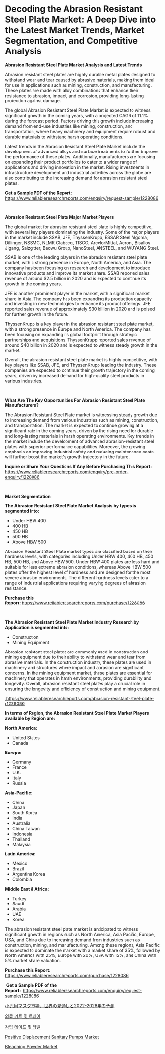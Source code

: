 <p><h1>Decoding the Abrasion Resistant Steel Plate Market: A Deep Dive into the Latest Market Trends, Market Segmentation, and Competitive Analysis</h1></p><p><strong>Abrasion Resistant Steel Plate Market Analysis and Latest Trends</strong></p>
<p><p>Abrasion resistant steel plates are highly durable metal plates designed to withstand wear and tear caused by abrasive materials, making them ideal for use in applications such as mining, construction, and manufacturing. These plates are made with alloy combinations that enhance their resistance to abrasion, impact, and corrosion, providing long-lasting protection against damage.</p><p>The global Abrasion Resistant Steel Plate Market is expected to witness significant growth in the coming years, with a projected CAGR of 11.1% during the forecast period. Factors driving this growth include increasing demand from end-use industries like mining, construction, and transportation, where heavy machinery and equipment require robust and durable materials to withstand harsh operating conditions.</p><p>Latest trends in the Abrasion Resistant Steel Plate Market include the development of advanced alloys and surface treatments to further improve the performance of these plates. Additionally, manufacturers are focusing on expanding their product portfolios to cater to a wider range of applications and driving innovation in the market. Rising investments in infrastructure development and industrial activities across the globe are also contributing to the increasing demand for abrasion resistant steel plates.</p></p>
<p><strong>Get a Sample PDF of the Report:&nbsp;</strong> <a href="https://www.reliableresearchreports.com/enquiry/request-sample/1228086">https://www.reliableresearchreports.com/enquiry/request-sample/1228086</a></p>
<p>&nbsp;</p>
<p><strong>Abrasion Resistant Steel Plate Major Market Players</strong></p>
<p><p>The global market for abrasion resistant steel plate is highly competitive, with several key players dominating the industry. Some of the major players in the market include SSAB, JFE, ThyssenKrupp, ESSAR Steel Algoma, Dillinger, NSSMC, NLMK Clabecq, TISCO, ArcelorMittal, Acroni, Bisalloy Jigang, Salzgitter, Baowu Group, NanoSteel, ANSTEEL, and WUYANG Steel.</p><p>SSAB is one of the leading players in the abrasion resistant steel plate market, with a strong presence in Europe, North America, and Asia. The company has been focusing on research and development to introduce innovative products and improve its market share. SSAB reported sales revenue of around $2.5 billion in 2020 and is expected to continue its growth in the coming years.</p><p>JFE is another prominent player in the market, with a significant market share in Asia. The company has been expanding its production capacity and investing in new technologies to enhance its product offerings. JFE reported sales revenue of approximately $30 billion in 2020 and is poised for further growth in the future.</p><p>ThyssenKrupp is a key player in the abrasion resistant steel plate market, with a strong presence in Europe and North America. The company has been focusing on expanding its global footprint through strategic partnerships and acquisitions. ThyssenKrupp reported sales revenue of around $40 billion in 2020 and is expected to witness steady growth in the market.</p><p>Overall, the abrasion resistant steel plate market is highly competitive, with key players like SSAB, JFE, and ThyssenKrupp leading the industry. These companies are expected to continue their growth trajectory in the coming years, driven by increased demand for high-quality steel products in various industries.</p></p>
<p>&nbsp;</p>
<p><strong>What Are The Key Opportunities For Abrasion Resistant Steel Plate Manufacturers?</strong></p>
<p><p>The Abrasion Resistant Steel Plate market is witnessing steady growth due to increasing demand from various industries such as mining, construction, and transportation. The market is expected to continue growing at a significant rate in the coming years, driven by the rising need for durable and long-lasting materials in harsh operating environments. Key trends in the market include the development of advanced abrasion-resistant steel plates with superior performance capabilities. Moreover, the growing emphasis on improving industrial safety and reducing maintenance costs will further boost the market's growth trajectory in the future.</p></p>
<p><strong>Inquire or Share Your Questions If Any Before Purchasing This Report:</strong> <a href="https://www.reliableresearchreports.com/enquiry/pre-order-enquiry/1228086">https://www.reliableresearchreports.com/enquiry/pre-order-enquiry/1228086</a></p>
<p>&nbsp;</p>
<p><strong>Market Segmentation</strong></p>
<p><strong>The Abrasion Resistant Steel Plate Market Analysis by types is segmented into:</strong></p>
<p><ul><li>Under HBW 400</li><li>400 HB</li><li>450 HB</li><li>500 HB</li><li>Above HBW 500</li></ul></p>
<p><p>Abrasion Resistant Steel Plate market types are classified based on their hardness levels, with categories including Under HBW 400, 400 HB, 450 HB, 500 HB, and Above HBW 500. Under HBW 400 plates are less hard and suitable for less extreme abrasion conditions, whereas Above HBW 500 plates offer the highest level of hardness and are designed for the most severe abrasion environments. The different hardness levels cater to a range of industrial applications requiring varying degrees of abrasion resistance.</p></p>
<p><strong>Purchase this Report:&nbsp;</strong><a href="https://www.reliableresearchreports.com/purchase/1228086">https://www.reliableresearchreports.com/purchase/1228086</a></p>
<p>&nbsp;</p>
<p><strong>The Abrasion Resistant Steel Plate Market Industry Research by Application is segmented into:</strong></p>
<p><ul><li>Construction</li><li>Mining Equipment</li></ul></p>
<p><p>Abrasion resistant steel plates are commonly used in construction and mining equipment due to their ability to withstand wear and tear from abrasive materials. In the construction industry, these plates are used in machinery and structures where impact and abrasion are significant concerns. In the mining equipment market, these plates are essential for machinery that operates in harsh environments, providing durability and longevity. Overall, abrasion resistant steel plates play a crucial role in ensuring the longevity and efficiency of construction and mining equipment.</p></p>
<p><a href="https://www.reliableresearchreports.com/abrasion-resistant-steel-plate-r1228086">&nbsp;https://www.reliableresearchreports.com/abrasion-resistant-steel-plate-r1228086</a></p>
<p><strong>In terms of Region, the Abrasion Resistant Steel Plate Market Players available by Region are:</strong></p>
<p>
    <p> <strong> North America: </strong>
        <ul>
            <li>United States</li>
            <li>Canada</li>
        </ul>
        </p> 
    <p> <strong> Europe: </strong>
        <ul>
            <li>Germany</li>
            <li>France</li>
            <li>U.K.</li>
            <li>Italy</li>
            <li>Russia</li>
        </ul>
        </p> 
    <p> <strong> Asia-Pacific: </strong>
        <ul>
            <li>China</li>
            <li>Japan</li>
            <li>South Korea</li>
            <li>India</li>
            <li>Australia</li>
            <li>China Taiwan</li>
            <li>Indonesia</li>
            <li>Thailand</li>
            <li>Malaysia</li>
        </ul>
        </p> 
    <p> <strong> Latin America: </strong>
        <ul>
            <li>Mexico</li>
            <li>Brazil</li>
            <li>Argentina Korea</li>
            <li>Colombia</li>
        </ul>
        </p> 
    <p> <strong> Middle East & Africa: </strong>
        <ul>
            <li>Turkey</li>
            <li>Saudi</li>
            <li>Arabia</li>
            <li>UAE</li>
            <li>Korea</li>
        </ul>
    </p>
    </p>
<p><p>The abrasion resistant steel plate market is anticipated to witness significant growth in regions such as North America, Asia Pacific, Europe, USA, and China due to increasing demand from industries such as construction, mining, and manufacturing. Among these regions, Asia Pacific is expected to dominate the market with a market share of 35%, followed by North America with 25%, Europe with 20%, USA with 15%, and China with 5% market share valuation.</p></p>
<p><strong>Purchase this Report: </strong><a href="https://www.reliableresearchreports.com/purchase/1228086">https://www.reliableresearchreports.com/purchase/1228086</a></p>
<p>&nbsp;<strong>Get a Sample PDF of the Report:&nbsp;&nbsp;</strong><a href="https://www.reliableresearchreports.com/enquiry/request-sample/1228086">https://www.reliableresearchreports.com/enquiry/request-sample/1228086</a></p>
<p><strong></strong></p>
<p><p><a href="https://medium.com/@chabib.jrq/%E5%B0%8F%E5%85%90%E7%94%A8%E3%83%9E%E3%82%B9%E3%82%AF%E5%B8%82%E5%A0%B4-%E3%82%B0%E3%83%AD%E3%83%BC%E3%83%90%E3%83%AB%E5%B1%95%E6%9C%9B%E3%81%A82022%E5%B9%B4%E3%81%8B%E3%82%892028%E5%B9%B4%E3%81%BE%E3%81%A7%E3%81%AE%E4%BA%88%E6%B8%AC%E5%B8%82%E5%A0%B4%E3%82%B7%E3%82%A7%E3%82%A2%E3%81%8A%E3%82%88%E3%81%B3%E6%96%B0%E3%81%97%E3%81%84%E3%83%88%E3%83%AC%E3%83%B3%E3%83%89%E5%88%86%E6%9E%90-%E7%A8%AE%E9%A1%9E-%E3%82%A2%E3%83%97%E3%83%AA%E3%82%B1%E3%83%BC%E3%82%B7%E3%83%A7%E3%83%B3-%E3%82%A8%E3%83%B3%E3%83%89%E3%83%A6%E3%83%BC%E3%82%B9%E3%81%AB%E3%82%88%E3%82%8B%E4%BA%88%E6%B8%AC-2024%E5%B9%B4%E3%81%8B%E3%82%892031%E5%B9%B4%E3%81%BE%E3%81%A7%E3%81%AE%E6%9C%9F%E9%96%93-1f87c0969d15">小児用マスク市場、世界の見通しと2022-2028年の予測</a></p><p><a href="https://medium.com/@jerrodhilll/%EC%9D%98%EB%A3%8C-%ED%82%A4%ED%8A%B8-%EB%B0%8F-%ED%8A%B8%EB%A0%88%EC%9D%B4-%EC%8B%9C%EC%9E%A5-%EC%98%88%EC%B8%A1-%EC%8B%9C%EC%9E%A5-%EB%8F%99%ED%96%A5-%EB%B0%8F-%EC%98%81%ED%96%A5-%EB%B6%84%EC%84%9D-2024-2031-a8b36a12c0bd">의료 키트 및 트레이</a></p><p><a href="https://medium.com/@jerrodhilll/%EA%B8%80%EB%A1%9C%EB%B2%8C-%EC%95%95%EB%A0%A5-%EA%B0%90%EC%A7%80-%ED%85%8C%EC%9D%B4%ED%94%84-%EB%B0%8F-%EB%9D%BC%EB%B2%A8-%EC%8B%9C%EC%9E%A5-%EA%B7%9C%EB%AA%A8%EB%8A%94-%EC%97%B0%ED%8F%89%EA%B7%A0-%EC%84%B1%EC%9E%A5%EB%A5%A0-%EC%97%90-%EB%8F%84%EB%8B%AC%ED%95%A0-%EA%B2%83%EC%9C%BC%EB%A1%9C-%EC%98%88%EC%83%81%EB%90%98%EB%A9%B0-%EC%9D%B4-%EB%B3%B4%EA%B3%A0%EC%84%9C%EB%8A%94-2024%EB%85%84%EB%B6%80%ED%84%B0-2031%EB%85%84%EA%B9%8C%EC%A7%80%EC%9D%98-%EC%8B%9C%EC%9E%A5-%EC%84%B1%EC%9E%A5-%EB%8F%99%ED%96%A5-%EA%B8%B0%ED%9A%8C-%EB%B0%8F-%EC%98%88%EC%B8%A1%EC%9D%84-%EB%8B%A4%EB%A3%B9%EB%8B%88%EB%8B%A4-9f96c829a1f2">감압 테이프 및 라벨</a></p><p><a href="https://www.linkedin.com/pulse/positive-displacement-sanitary-pumps-market-trends-analysis-forecasted-0u7re">Positive Displacement Sanitary Pumps Market</a></p><p><a href="https://github.com/sifatuddin25/Market-Research-Report-List-1/blob/main/bleaching-powder-market.md">Bleaching Powder Market</a></p></p>